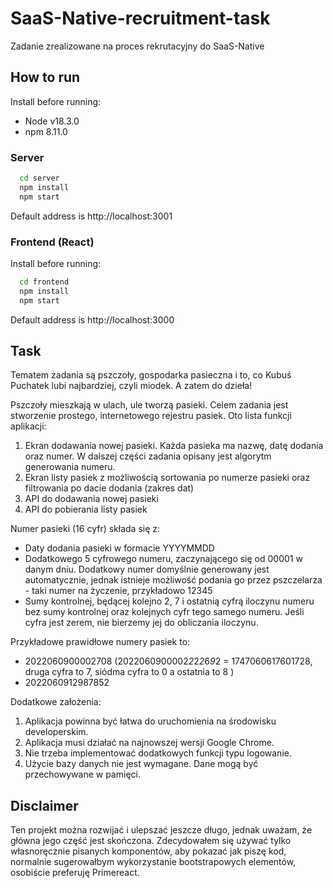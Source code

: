 # SaaS-Native-recruitment-task

Zadanie zrealizowane na proces rekrutacyjny do SaaS-Native

## How to run

Install before running:

- Node v18.3.0
- npm 8.11.0

### Server

```sh
  cd server
  npm install
  npm start
```

Default address is http://localhost:3001

### Frontend (React)

Install before running:

```sh
  cd frontend
  npm install
  npm start
```

Default address is http://localhost:3000

## Task

Tematem zadania są pszczoły, gospodarka pasieczna i to, co Kubuś Puchatek lubi najbardziej, czyli miodek. A zatem do dzieła!

Pszczoły mieszkają w ulach, ule tworzą pasieki. Celem zadania jest stworzenie prostego, internetowego rejestru pasiek. Oto lista funkcji aplikacji:

1. Ekran dodawania nowej pasieki. Każda pasieka ma nazwę, datę dodania oraz numer. W dalszej części zadania opisany jest algorytm generowania numeru.
2. Ekran listy pasiek z możliwością sortowania po numerze pasieki oraz filtrowania po dacie dodania (zakres dat)
3. API do dodawania nowej pasieki
4. API do pobierania listy pasiek

Numer pasieki (16 cyfr) składa się z:

- Daty dodania pasieki w formacie YYYYMMDD
- Dodatkowego 5 cyfrowego numeru, zaczynającego się od 00001 w danym dniu.
  Dodatkowy numer domyślnie generowany jest automatycznie, jednak istnieje możliwość podania go przez pszczelarza - taki numer na życzenie, przykładowo 12345
- Sumy kontrolnej, będącej kolejno 2, 7 i ostatnią cyfrą iloczynu numeru bez sumy kontrolnej oraz kolejnych cyfr tego samego numeru. Jeśli cyfra jest zerem, nie bierzemy jej do obliczania iloczynu.

Przykładowe prawidłowe numery pasiek to:

- 2022060900002708 (2022060900002*2*2*2*6*9*2 = 1747060617601728, druga cyfra to 7, siódma cyfra to 0 a ostatnia to 8 )
- 2022060912987852

Dodatkowe założenia:

1. Aplikacja powinna być łatwa do uruchomienia na środowisku developerskim.
2. Aplikacja musi działać na najnowszej wersji Google Chrome.
3. Nie trzeba implementować dodatkowych funkcji typu logowanie.
4. Użycie bazy danych nie jest wymagane. Dane mogą być przechowywane w pamięci.

## Disclaimer

Ten projekt można rozwijać i ulepszać jeszcze długo, jednak uważam, że główna jego część jest skończona. Zdecydowałem się używać tylko własnoręcznie pisanych komponentów, aby pokazać jak piszę kod, normalnie sugerowałbym wykorzystanie bootstrapowych elementów, osobiście preferuję Primereact.
